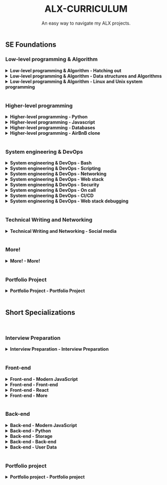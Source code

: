 <h1 align="center"><b>ALX-CURRICULUM</b></h1>
<div align="center">An easy way to navigate my ALX projects.</div>

<!-- =============================================================== -->
<br>

## SE Foundations
### Low-level programming & Algorithm
<details>
<summary><b><a href=""></a>Low-level programming & Algorithm - Hatching out</b></summary><br>

- [0x00. C - Hello, World]()
- [0x01. C - Variables, if, else, while]()
- [First Day of C Programming]()
- [0x02. C - Functions, nested loops]()
- [0x04. C - More functions, more nested loops]()
- [0x03. C - Debugging]()
- [0x05. C - Pointers, arrays and strings]()
- [0x06. C - More pointers, arrays and strings]()
- [0x07. C - Even more pointers, arrays and strings]()
- [0x08. C - Recursion]()
- [0x09. C - Static libraries]()
- [0x0A. C - argc, argv]()
- [0x0B. C - malloc, free]()
- [0x0C. C - More malloc, free]()
- [0x0D. C - Preprocessor]()
- [0x0E. C - Structures, typedef]()
- [0x0F. C - Function pointers]()
- [0x10. C - Variadic functions]()
- [0x11. C - printf]()
- [0x14. C - Bit manipulation]()
- [0x18. C - Dynamic libraries]()
- [0x1C. C - Makefiles]()

<br><p align="center">※※※※※※※※※※※※</p><br>
</details>

<details>
<summary><b><a href=""></a>Low-level programming & Algorithm - Data structures and Algorithms</b></summary><br>

- [0x12. C - Singly linked lists]()
- [0x13. C - More singly linked lists]()
- [0x17. C - Doubly linked lists]()
- [0x19. C - Stacks, Queues - LIFO, FIFO]()
- [0x1A. C - Hash tables]()
- [0x1B. C - Sorting algorithms & Big O]()
- [0x1D. C - Binary trees]()
- [0x1E. C - Search Algorithms]()

<br><p align="center">※※※※※※※※※※※※</p><br>
</details>

<details>
<summary><b><a href=""></a>Low-level programming & Algorithm - Linux and Unix system programming</b></summary><br>

- [0x15. C - File I/O]()
- [0x16. C - Simple Shell]()

<br><p align="center">※※※※※※※※※※※※</p><br>
</details>
<!-- =============================================================== -->
<br>

### Higher-level programming
<details>
<summary><b><a href=""></a>Higher-level programming - Python</b></summary><br>

- [0x00. Python - Hello, World]()
- [0x01. Python - if/else, loops, functions]()
- [0x02. Python - import & modules]()
- [0x03. Python - Data Structures: Lists, Tuples]()
- [0x04. Python - More Data Structures: Set, Dictionary]()
- [0x05. Python - Exceptions]()
- [0x06. Python - Classes and Objects]()
- [0x08. Python - More Classes and Objects]()
- [0x07. Python - Test-driven development]()
- [0x09. Python - Everything is object]()
- [0x0A. Python - Inheritance]()
- [0x0B. Python - Input/Output]()
- [0x0C. Python - Almost a circle]()
- [0x0F. Python - Object-relational mapping]()
- [0x10. Python - Network #0]()
- [0x11. Python - Network #1]()

<br><p align="center">※※※※※※※※※※※※</p><br>
</details>

<details>
<summary><b><a href=""></a>Higher-level programming - Javascript</b></summary><br>

- [0x12. JavaScript - Warm up]()
- [0x13. JavaScript - Objects, Scopes and Closures]()
- [0x14. JavaScript - Web scraping]()
- [0x15. JavaScript - Web jQuery]()

<br><p align="center">※※※※※※※※※※※※</p><br>
</details>

<details>
<summary><b><a href=""></a>Higher-level programming - Databases</b></summary><br>

- [0x0D. SQL - Introduction]()
- [0x0E. SQL - More queries ]()

<br><p align="center">※※※※※※※※※※※※</p><br>
</details>

<details>
<summary><b><a href=""></a>Higher-level programming - AirBnB clone</b></summary><br>

- [0x00. AirBnB clone - The console]()
- [0x01. AirBnB clone - Web static]()
- [0x02. AirBnB clone - MySQL]()
- [0x03. AirBnB clone - Deploy static]()
- [0x04. AirBnB clone - Web framework]()
- [0x05. AirBnB clone - RESTful API]()
- [0x06. AirBnB clone - Web dynamic]()

<br><p align="center">※※※※※※※※※※※※</p><br>
</details>

<!-- =============================================================== -->
<br>

### System engineering & DevOps
<details>
<summary><b><a href=""></a>System engineering & DevOps - Bash</b></summary><br>

- [0x00. Shell, basics]()
- [0x01. Shell, permissions]()
- [0x02. Shell, I/O Redirections and filters]()
- [0x03. Shell, init files, variables and expansions]()
- [0x04. Loops, conditions and parsing]()
- [0x05. Processes and signals]()

<br><p align="center">※※※※※※※※※※※※</p><br>
</details>

<details>
<summary><b><a href=""></a>System engineering & DevOps - Scripting</b></summary><br>

- [0x06. Regular expression]()
- [0x15. API]()
- [0x16. API advanced]()

<br><p align="center">※※※※※※※※※※※※</p><br>
</details>

<details>
<summary><b><a href=""></a>System engineering & DevOps - Networking</b></summary><br>

- [0x07. Networking basics #0]()
- [0x08. Networking basics #1]()

<br><p align="center">※※※※※※※※※※※※</p><br>
</details>

<details>
<summary><b><a href=""></a>System engineering & DevOps - Web stack</b></summary><br>

- [0x09. Web infrastructure design]()
- [0x0C. Web server]()
- [0x0F. Load balancer]()
- [0x10. HTTPS SSL]()
- [0x11. What happens when you type google.com in your browser and press Enter]()
- [0x14. MySQL]()
- [0x18. Webstack monitoring]()
- [0x1A. Application server]()

<br><p align="center">※※※※※※※※※※※※</p><br>
</details>

<details>
<summary><b><a href=""></a>System engineering & DevOps - Security</b></summary><br>

- [0x0B. SSH]()
- [0x13. Firewall]()

<br><p align="center">※※※※※※※※※※※※</p><br>
</details>

<details>
<summary><b><a href=""></a>System engineering & DevOps - On call</b></summary><br>

- [0x19. Postmortem]()

<br><p align="center">※※※※※※※※※※※※</p><br>
</details>

<details>
<summary><b><a href=""></a>System engineering & DevOps - CI/CD</b></summary><br>

- [0x0A. Configuration management ]()

<br><p align="center">※※※※※※※※※※※※</p><br>
</details>

<details>
<summary><b><a href=""></a>System engineering & DevOps - Web stack debugging</b></summary><br>

- [0x0D. Web stack debugging #0]()
- [0x0E. Web stack debugging #1]()
- [0x12. Web stack debugging #2]()
- [0x17. Web stack debugging #3]()
- [0x1B. Web stack debugging #4]()

<br><p align="center">※※※※※※※※※※※※</p><br>
</details>

<!-- =============================================================== -->
<br>

### Technical Writing and Networking
<details>
<summary><b><a href=""></a>Technical Writing and Networking - Social media</b></summary><br>

- [Professional Relationships]()
- [Professional Social Presence ]()

<br><p align="center">※※※※※※※※※※※※</p><br>
</details>

<!-- =============================================================== -->
<br>

### More!
<details>
<summary><b><a href=""></a>More! - More!</b></summary><br>

- [RSA Factoring Challenge]()
- [Command line for the win]()
- [0x00. Fix my code]()
- [Attack is the best defense]()
- [0x01. Fix my code]()

<br><p align="center">※※※※※※※※※※※※</p><br>
</details>

<!-- =============================================================== -->
<br>

### Portfolio Project
<details>
<summary><b><a href=""></a>Portfolio Project - Portfolio Project</b></summary><br>

- [Research & Project approval (Part 1)]()
- [Research & Project approval (Part 2)]()
- [Research & Project approval (Part 3)]()
- [Build your portfolio project (Week 1): Making Progress]()
- [Build your portfolio project (Week 2): MVP Complete]()
- [Build your portfolio project (Week 3): Project Landing Page]()
- [Cleanup your Portfolio Project]()
- [Portfolio Project Blog post]()
- [Build your portfolio project (Week 3): Presentation]()

<br><p align="center">※※※※※※※※※※※※</p><br>
</details>

<!-- =============================================================== -->
<br>

## Short Specializations

<br>

### Interview Preparation
<details>
<summary><b><a href=""></a>Interview Preparation - Interview Preparation</b></summary><br>

- [0x00. Pascal's Triangle]()
- [0x01. Lockboxes]()
- [0x02. Minimum Operations]()
- [0x03. Log Parsing]()
- [0x04. UTF-8 Validation]()
- [0x05. N Queens]()
- [0x06. Star Wars API]()
- [0x07. Rotate 2D Matrix]()
- [0x08. Making Change]()
- [0x09. Island Perimeter]()
- [0x0A. Prime Game]()

<br><p align="center">※※※※※※※※※※※※</p><br>
</details>

<br>

### Front-end
<details>
<summary><b><a href=""></a>Front-end - Modern JavaScript</b></summary><br>

- [0x00. ES6 Basics]()
- [0x01. ES6 Promises]()
- [0x02. ES6 classes]()
- [0x03. ES6 data manipulation]()
- [0x04. Typescript]()

<br><p align="center">※※※※※※※※※※※※</p><br>
</details>

<details>
<summary><b><a href=""></a>Front-end - Front-end</b></summary><br>

- [0x00. Advanced HTML]()
- [0x01. Developer tools]()
- [0x02. Advanced CSS]()
- [0x03. Responsive design]()

<br><p align="center">※※※※※※※※※※※※</p><br>
</details>

<details>
<summary><b><a href=""></a>Front-end - React</b></summary><br>

- [0x00. Webpack]()
- [0x01. React intro]()
- [0x02. React props]()
- [0x03. React component]()
- [0x04. React inline styling]()
- [0x05. React state]()
- [0x06. React Immutable]()
- [0x07. React Redux action creator+normalizr]()
- [0x08. React Redux reducer+selector]()
- [0x09. React Redux Connectors and Providers]()

<br><p align="center">※※※※※※※※※※※※</p><br>
</details>

<details>
<summary><b><a href=""></a>Front-end - More</b></summary><br>

- [Markdown to HTML]()
- [Flexbox]()
- [Forms]()
- [Accessibility]()
- [Fun with CSS]()
- [Sass & Scss]()

<br><p align="center">※※※※※※※※※※※※</p><br>
</details>

<br>

### Back-end
<details>
<summary><b><a href=""></a>Back-end - Modern JavaScript</b></summary><br>

- [0x00. ES6 Basics]()
- [0x01. ES6 Promises]()
- [0x02. ES6 classes]()
- [0x03. ES6 data manipulation]()
- [0x04. Typescript]()
- [0x05. NodeJS Basics]()
- [0x06. Unittests in JS]()

<br><p align="center">※※※※※※※※※※※※</p><br>
</details>

<details>
<summary><b><a href=""></a>Back-end - Python</b></summary><br>

- [0x00. Python - Variable Annotations]()
- [0x01. Python - Async]()
- [0x02. Python - Async Comprehension]()
- [0x03. Unittests and Integration Tests]()

<br><p align="center">※※※※※※※※※※※※</p><br>
</details>

<details>
<summary><b><a href=""></a>Back-end - Storage</b></summary><br>

- [0x00. MySQL advanced]()
- [0x01. NoSQL]()
- [0x02. Redis basic]()

<br><p align="center">※※※※※※※※※※※※</p><br>
</details>

<details>
<summary><b><a href=""></a>Back-end - Back-end</b></summary><br>

- [0x00. Pagination]()
- [0x01. Caching]()
- [0x02. i18n]()
- [0x03. Queuing System in JS]()
- [0x04. Files manager]()

<br><p align="center">※※※※※※※※※※※※</p><br>
</details>

<details>
<summary><b><a href=""></a>Back-end - User Data</b></summary><br>

- [0x00. Personal data]()
- [0x01. Basic authentication]()
- [0x02. Session authentication]()
- [0x03. User authentication service]()

<br><p align="center">※※※※※※※※※※※※</p><br>
</details>

<br>

### Portfolio project
<details>
<summary><b><a href=""></a>Portfolio project - Portfolio project</b></summary><br>


<br><p align="center">※※※※※※※※※※※※</p><br>
</details>
